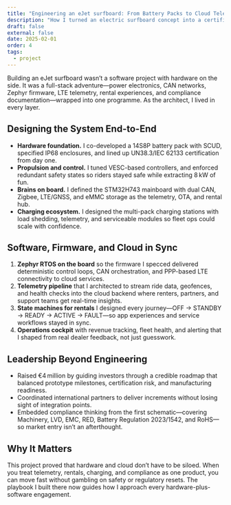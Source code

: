 ```yaml
---
title: "Engineering an eJet surfboard: From Battery Packs to Cloud Telemetry"
description: "How I turned an electric surfboard concept into a certified, connected product with hardware, firmware, IoT, and operations moving in lockstep."
draft: false
external: false
date: 2025-02-01
order: 4
tags:
  - project
---
```


Building an eJet surfboard wasn’t a software project with hardware on the side. It was a full-stack adventure—power electronics, CAN networks, Zephyr firmware, LTE telemetry, rental experiences, and compliance documentation—wrapped into one programme. As the architect, I lived in every layer.

## Designing the System End-to-End

- **Hardware foundation.** I co-developed a 14S8P battery pack with SCUD, specified IP68 enclosures, and lined up UN38.3/IEC 62133 certification from day one.
- **Propulsion and control.** I tuned VESC-based controllers, and enforced redundant safety states so riders stayed safe while extracting 8 kW of fun.
- **Brains on board.** I defined the STM32H743 mainboard with dual CAN, Zigbee, LTE/GNSS, and eMMC storage as the telemetry, OTA, and rental hub.
- **Charging ecosystem.** I designed the multi-pack charging stations with load shedding, telemetry, and serviceable modules so fleet ops could scale with confidence.

## Software, Firmware, and Cloud in Sync

1. **Zephyr RTOS on the board** so the firmware I specced delivered deterministic control loops, CAN orchestration, and PPP-based LTE connectivity to cloud services.
2. **Telemetry pipeline** that I architected to stream ride data, geofences, and health checks into the cloud backend where renters, partners, and support teams get real-time insights.
3. **State machines for rentals** I designed every journey—OFF → STANDBY → READY → ACTIVE → FAULT—so app experiences and service workflows stayed in sync.
4. **Operations cockpit** with revenue tracking, fleet health, and alerting that I shaped from real dealer feedback, not just guesswork.

## Leadership Beyond Engineering

- Raised €4 million by guiding investors through a credible roadmap that balanced prototype milestones, certification risk, and manufacturing readiness.
- Coordinated international partners to deliver increments without losing sight of integration points.
- Embedded compliance thinking from the first schematic—covering Machinery, LVD, EMC, RED, Battery Regulation 2023/1542, and RoHS—so market entry isn’t an afterthought.

## Why It Matters

This project proved that hardware and cloud don’t have to be siloed. When you treat telemetry, rentals, charging, and compliance as one product, you can move fast without gambling on safety or regulatory resets. The playbook I built there now guides how I approach every hardware-plus-software engagement.
